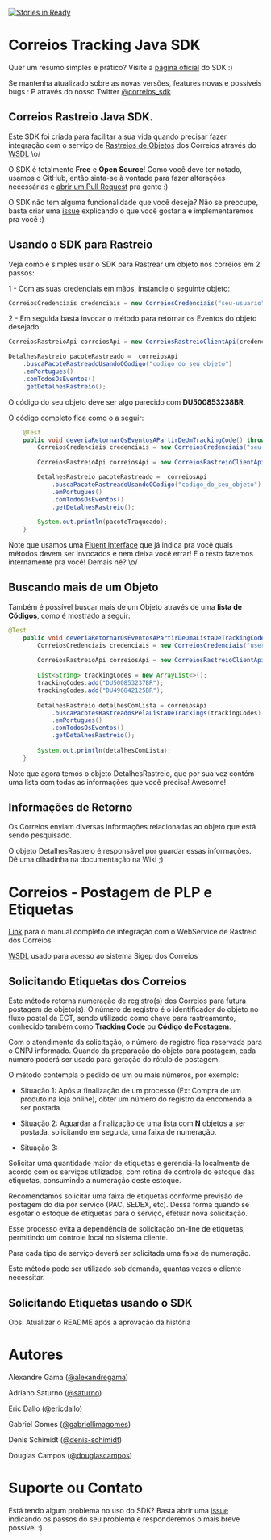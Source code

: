 [![Stories in Ready](https://badge.waffle.io/alexandregama/correios-java-sdk.png?label=ready&title=Ready)](https://waffle.io/alexandregama/correios-java-sdk)
# Correios Tracking Java SDK

Quer um resumo simples e prático? Visite a [página oficial](http://alexandregama.github.io/correios-java-sdk/) do SDK :)

Se mantenha atualizado sobre as novas versões, features novas e possíveis bugs : P através do nosso Twitter [@correios_sdk](https://twitter.com/correios_sdk)

## Correios Rastreio Java SDK.

Este SDK foi criada para facilitar a sua vida quando precisar fazer integração com o serviço de [Rastreios de Objetos](http://www2.correios.com.br/sistemas/rastreamento/) dos Correios através do [WSDL](https://webservice.correios.com.br/service/rastro/Rastro.wsdl) \o/

O SDK é totalmente **Free** e **Open Source**! Como você deve ter notado, usamos o GitHub, então sinta-se à vontade para fazer alterações necessárias e [abrir um Pull Request](https://help.github.com/articles/using-pull-requests/) pra gente :)

O SDK não tem alguma funcionalidade que você deseja? Não se preocupe, basta criar uma [issue](https://github.com/alexandregama/correios-java-sdk/issues) explicando o que você gostaria e implementaremos pra você :)

## Usando o SDK para Rastreio

Veja como é simples usar o SDK para Rastrear um objeto nos correios em 2 passos:

1 - Com as suas credenciais em mãos, instancie o seguinte objeto:

```java
CorreiosCredenciais credenciais = new CorreiosCredenciais("seu-usuario", "sua-senha");
```

2 - Em seguida basta invocar o método para retornar os Eventos do objeto desejado:

```java
CorreiosRastreioApi correiosApi = new CorreiosRastreioClientApi(credenciais);

DetalhesRastreio pacoteRastreado =  correiosApi
	.buscaPacoteRastreadoUsandoOCodigo("codigo_do_seu_objeto")
	.emPortugues()
	.comTodosOsEventos()
	.getDetalhesRastreio();
```

O código do seu objeto deve ser algo parecido com **DU500853238BR**.

O código completo fica como o a seguir:

```java
	@Test
	public void deveriaRetornarOsEventosAPartirDeUmTrackingCode() throws Exception {
		CorreiosCredenciais credenciais = new CorreiosCredenciais("seu-usuario", "sua-senha");
		
		CorreiosRastreioApi correiosApi = new CorreiosRastreioClientApi(credenciais);

		DetalhesRastreio pacoteRastreado =  correiosApi
			.buscaPacoteRastreadoUsandoOCodigo("codigo_do_seu_objeto")
			.emPortugues()
			.comTodosOsEventos()
			.getDetalhesRastreio();
		
		System.out.println(pacoteTraqueado);
	}
```

Note que usamos uma [Fluent Interface](https://en.wikipedia.org/wiki/Fluent_interface) que já indica pra você quais métodos devem ser invocados e nem deixa você errar! E o resto fazemos internamente pra você! Demais né? \o/

## Buscando mais de um Objeto

Também é possível buscar mais de um Objeto através de uma **lista de Códigos**, como é mostrado a seguir:

```java
@Test
	public void deveriaRetornarOsEventosAPartirDeUmaListaDeTrackingCodes() throws Exception {
		CorreiosCredenciais credenciais = new CorreiosCredenciais("username", "password");
		
		CorreiosRastreioApi correiosApi = new CorreiosRastreioClientApi(credenciais);
		
		List<String> trackingCodes = new ArrayList<>();
		trackingCodes.add("DU500853237BR");
		trackingCodes.add("DU496842125BR");
		
		DetalhesRastreio detalhesComLista = correiosApi
			.buscaPacotesRastreadosPelaListaDeTrackings(trackingCodes)
			.emPortugues()
			.comTodosOsEventos()
			.getDetalhesRastreio();
		
		System.out.println(detalhesComLista);
	}
```

Note que agora temos o objeto DetalhesRastreio, que por sua vez contém uma lista com todas as informações que você precisa! Awesome!

## Informações de Retorno

Os Correios enviam diversas informações relacionadas ao objeto que está sendo pesquisado. 

O objeto DetalhesRastreio é responsável por guardar essas informações. Dê uma olhadinha na documentação na Wiki ;)

# Correios - Postagem de PLP e Etiquetas

[Link](https://www.correios.com.br/para-voce/correios-de-a-a-z/pdf/rastreamento-de-objetos/Manual_SROXML_28fev14.pdf) para o manual completo de integração com o WebService de Rastreio dos Correios

[WSDL](https://apps.correios.com.br/SigepMasterJPA/AtendeClienteService/AtendeCliente?wsdl) usado para acesso ao sistema Sigep dos Correios

## Solicitando Etiquetas dos Correios

Este método retorna numeração de registro(s) dos Correios para futura postagem de objeto(s). O número de registro é o identificador do objeto no fluxo postal da ECT, sendo utilizado como chave para rastreamento, conhecido também como **Tracking Code** ou **Código de Postagem**.

Com o atendimento da solicitação, o número de registro fica reservada para o CNPJ informado. Quando da preparação do objeto para postagem, cada número poderá ser usado para geração do rótulo de postagem.

O método contempla o pedido de um ou mais números, por exemplo:

- Situação 1: 
Após a finalização de um processo (Ex: Compra de um produto na loja online), obter um número do registro da encomenda a ser postada.

- Situação 2: 
Aguardar a finalização de uma lista com **N** objetos a ser postada, solicitando em seguida, uma faixa de numeração.

- Situação 3: 

Solicitar uma quantidade maior de etiquetas e gerenciá-la localmente de acordo com os serviços utilizados, com rotina de controle do estoque das etiquetas, consumindo a numeração deste estoque. 

Recomendamos solicitar uma faixa de etiquetas conforme previsão de postagem do dia por serviço (PAC, SEDEX, etc). Dessa forma quando se esgotar o estoque de etiquetas para o serviço, efetuar nova solicitação. 

Esse processo evita a dependência de solicitação on-line de etiquetas, permitindo um controle local no sistema cliente.

Para cada tipo de serviço deverá ser solicitada uma faixa de numeração.

Este método pode ser utilizado sob demanda, quantas vezes o cliente necessitar.

## Solicitando Etiquetas usando o SDK

Obs: Atualizar o README após a aprovação da história

# Autores

Alexandre Gama ([@alexandregama](https://github.com/alexandregama))

Adriano Saturno ([@saturno](https://github.com/saturno))

Eric Dallo ([@ericdallo](https://github.com/ericdallo))

Gabriel Gomes ([@gabriellimagomes](https://github.com/gabriellimagomes))

Denis Schimidt ([@denis-schimidt](https://github.com/denis-schimidt))

Douglas Campos ([@douglascampos](https://github.com/douglascampos))

# Suporte ou Contato

Está tendo algum problema no uso do SDK? Basta abrir uma [issue](https://github.com/alexandregama/correios-java-sdk/issues) indicando os passos do seu problema e responderemos o mais breve possível :)
